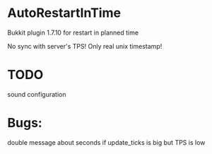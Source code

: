 # AutoRestartInTime
Bukkit plugin 1.7.10 for restart in planned time

No sync with server's TPS! Only real unix timestamp!

# TODO
sound configuration

# Bugs:
double message about seconds if update_ticks is big but TPS is low
